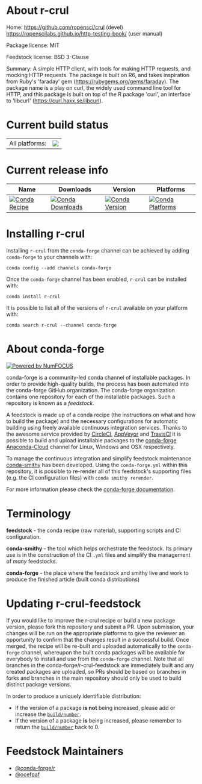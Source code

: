 About r-crul
============

Home: https://github.com/ropensci/crul (devel) https://ropenscilabs.github.io/http-testing-book/ (user manual)

Package license: MIT

Feedstock license: BSD 3-Clause

Summary: A simple HTTP client, with tools for making HTTP requests, and mocking HTTP requests. The package is built on R6, and takes inspiration from Ruby's 'faraday' gem (<https://rubygems.org/gems/faraday>). The package name is a play on curl, the widely used command line tool for HTTP, and this package is built on top of the R package 'curl', an interface to 'libcurl' (<https://curl.haxx.se/libcurl>).



Current build status
====================


<table><tr><td>All platforms:</td>
    <td>
      <a href="https://dev.azure.com/conda-forge/feedstock-builds/_build/latest?definitionId=1056&branchName=master">
        <img src="https://dev.azure.com/conda-forge/feedstock-builds/_apis/build/status/r-crul-feedstock?branchName=master">
      </a>
    </td>
  </tr>
</table>

Current release info
====================

| Name | Downloads | Version | Platforms |
| --- | --- | --- | --- |
| [![Conda Recipe](https://img.shields.io/badge/recipe-r--crul-green.svg)](https://anaconda.org/conda-forge/r-crul) | [![Conda Downloads](https://img.shields.io/conda/dn/conda-forge/r-crul.svg)](https://anaconda.org/conda-forge/r-crul) | [![Conda Version](https://img.shields.io/conda/vn/conda-forge/r-crul.svg)](https://anaconda.org/conda-forge/r-crul) | [![Conda Platforms](https://img.shields.io/conda/pn/conda-forge/r-crul.svg)](https://anaconda.org/conda-forge/r-crul) |

Installing r-crul
=================

Installing `r-crul` from the `conda-forge` channel can be achieved by adding `conda-forge` to your channels with:

```
conda config --add channels conda-forge
```

Once the `conda-forge` channel has been enabled, `r-crul` can be installed with:

```
conda install r-crul
```

It is possible to list all of the versions of `r-crul` available on your platform with:

```
conda search r-crul --channel conda-forge
```


About conda-forge
=================

[![Powered by NumFOCUS](https://img.shields.io/badge/powered%20by-NumFOCUS-orange.svg?style=flat&colorA=E1523D&colorB=007D8A)](http://numfocus.org)

conda-forge is a community-led conda channel of installable packages.
In order to provide high-quality builds, the process has been automated into the
conda-forge GitHub organization. The conda-forge organization contains one repository
for each of the installable packages. Such a repository is known as a *feedstock*.

A feedstock is made up of a conda recipe (the instructions on what and how to build
the package) and the necessary configurations for automatic building using freely
available continuous integration services. Thanks to the awesome service provided by
[CircleCI](https://circleci.com/), [AppVeyor](https://www.appveyor.com/)
and [TravisCI](https://travis-ci.com/) it is possible to build and upload installable
packages to the [conda-forge](https://anaconda.org/conda-forge)
[Anaconda-Cloud](https://anaconda.org/) channel for Linux, Windows and OSX respectively.

To manage the continuous integration and simplify feedstock maintenance
[conda-smithy](https://github.com/conda-forge/conda-smithy) has been developed.
Using the ``conda-forge.yml`` within this repository, it is possible to re-render all of
this feedstock's supporting files (e.g. the CI configuration files) with ``conda smithy rerender``.

For more information please check the [conda-forge documentation](https://conda-forge.org/docs/).

Terminology
===========

**feedstock** - the conda recipe (raw material), supporting scripts and CI configuration.

**conda-smithy** - the tool which helps orchestrate the feedstock.
                   Its primary use is in the construction of the CI ``.yml`` files
                   and simplify the management of *many* feedstocks.

**conda-forge** - the place where the feedstock and smithy live and work to
                  produce the finished article (built conda distributions)


Updating r-crul-feedstock
=========================

If you would like to improve the r-crul recipe or build a new
package version, please fork this repository and submit a PR. Upon submission,
your changes will be run on the appropriate platforms to give the reviewer an
opportunity to confirm that the changes result in a successful build. Once
merged, the recipe will be re-built and uploaded automatically to the
`conda-forge` channel, whereupon the built conda packages will be available for
everybody to install and use from the `conda-forge` channel.
Note that all branches in the conda-forge/r-crul-feedstock are
immediately built and any created packages are uploaded, so PRs should be based
on branches in forks and branches in the main repository should only be used to
build distinct package versions.

In order to produce a uniquely identifiable distribution:
 * If the version of a package **is not** being increased, please add or increase
   the [``build/number``](https://conda.io/docs/user-guide/tasks/build-packages/define-metadata.html#build-number-and-string).
 * If the version of a package **is** being increased, please remember to return
   the [``build/number``](https://conda.io/docs/user-guide/tasks/build-packages/define-metadata.html#build-number-and-string)
   back to 0.

Feedstock Maintainers
=====================

* [@conda-forge/r](https://github.com/conda-forge/r/)
* [@ocefpaf](https://github.com/ocefpaf/)

